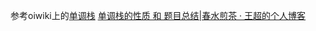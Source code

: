 参考oiwiki上的[单调栈](https://oi-wiki.org/ds/monotonous-stack/)
[单调栈的性质 和 题目总结|春水煎茶 · 王超的个人博客](https://writings.sh/post/monotonic-stack)
